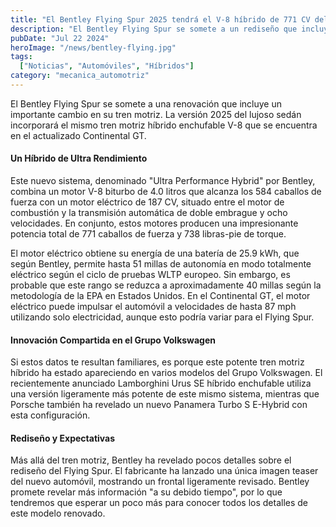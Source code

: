 ```yaml
---
title: "El Bentley Flying Spur 2025 tendrá el V-8 híbrido de 771 CV del Conti GT"
description: "El Bentley Flying Spur se somete a un rediseño que incluye un nuevo tren motriz híbrido enchufable V-8, compartido con el Continental GT."
pubDate: "Jul 22 2024"
heroImage: "/news/bentley-flying.jpg"
tags:
  ["Noticias", "Automóviles", "Híbridos"]
category: "mecanica_automotriz"
---
```


El Bentley Flying Spur se somete a una renovación que incluye un importante cambio en su tren motriz. La versión 2025 del lujoso sedán incorporará el mismo tren motriz híbrido enchufable V-8 que se encuentra en el actualizado Continental GT.

#### Un Híbrido de Ultra Rendimiento

Este nuevo sistema, denominado "Ultra Performance Hybrid" por Bentley, combina un motor V-8 biturbo de 4.0 litros que alcanza los 584 caballos de fuerza con un motor eléctrico de 187 CV, situado entre el motor de combustión y la transmisión automática de doble embrague y ocho velocidades. En conjunto, estos motores producen una impresionante potencia total de 771 caballos de fuerza y 738 libras-pie de torque.

El motor eléctrico obtiene su energía de una batería de 25.9 kWh, que según Bentley, permite hasta 51 millas de autonomía en modo totalmente eléctrico según el ciclo de pruebas WLTP europeo. Sin embargo, es probable que este rango se reduzca a aproximadamente 40 millas según la metodología de la EPA en Estados Unidos. En el Continental GT, el motor eléctrico puede impulsar el automóvil a velocidades de hasta 87 mph utilizando solo electricidad, aunque esto podría variar para el Flying Spur.

#### Innovación Compartida en el Grupo Volkswagen

Si estos datos te resultan familiares, es porque este potente tren motriz híbrido ha estado apareciendo en varios modelos del Grupo Volkswagen. El recientemente anunciado Lamborghini Urus SE híbrido enchufable utiliza una versión ligeramente más potente de este mismo sistema, mientras que Porsche también ha revelado un nuevo Panamera Turbo S E-Hybrid con esta configuración.

#### Rediseño y Expectativas

Más allá del tren motriz, Bentley ha revelado pocos detalles sobre el rediseño del Flying Spur. El fabricante ha lanzado una única imagen teaser del nuevo automóvil, mostrando un frontal ligeramente revisado. Bentley promete revelar más información "a su debido tiempo", por lo que tendremos que esperar un poco más para conocer todos los detalles de este modelo renovado.